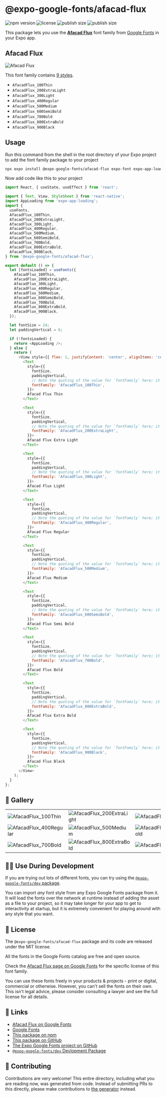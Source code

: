 # @expo-google-fonts/afacad-flux

![npm version](https://flat.badgen.net/npm/v/@expo-google-fonts/afacad-flux)
![license](https://flat.badgen.net/github/license/expo/google-fonts)
![publish size](https://flat.badgen.net/packagephobia/install/@expo-google-fonts/afacad-flux)
![publish size](https://flat.badgen.net/packagephobia/publish/@expo-google-fonts/afacad-flux)

This package lets you use the [**Afacad Flux**](https://fonts.google.com/specimen/Afacad+Flux) font family from [Google Fonts](https://fonts.google.com/) in your Expo app.

## Afacad Flux

![Afacad Flux](./font-family.png)

This font family contains [9 styles](#-gallery).

- `AfacadFlux_100Thin`
- `AfacadFlux_200ExtraLight`
- `AfacadFlux_300Light`
- `AfacadFlux_400Regular`
- `AfacadFlux_500Medium`
- `AfacadFlux_600SemiBold`
- `AfacadFlux_700Bold`
- `AfacadFlux_800ExtraBold`
- `AfacadFlux_900Black`

## Usage

Run this command from the shell in the root directory of your Expo project to add the font family package to your project
```sh
npx expo install @expo-google-fonts/afacad-flux expo-font expo-app-loading
```

Now add code like this to your project
```js
import React, { useState, useEffect } from 'react';

import { Text, View, StyleSheet } from 'react-native';
import AppLoading from 'expo-app-loading';
import {
  useFonts,
  AfacadFlux_100Thin,
  AfacadFlux_200ExtraLight,
  AfacadFlux_300Light,
  AfacadFlux_400Regular,
  AfacadFlux_500Medium,
  AfacadFlux_600SemiBold,
  AfacadFlux_700Bold,
  AfacadFlux_800ExtraBold,
  AfacadFlux_900Black,
} from '@expo-google-fonts/afacad-flux';

export default () => {
  let [fontsLoaded] = useFonts({
    AfacadFlux_100Thin,
    AfacadFlux_200ExtraLight,
    AfacadFlux_300Light,
    AfacadFlux_400Regular,
    AfacadFlux_500Medium,
    AfacadFlux_600SemiBold,
    AfacadFlux_700Bold,
    AfacadFlux_800ExtraBold,
    AfacadFlux_900Black,
  });

  let fontSize = 24;
  let paddingVertical = 6;

  if (!fontsLoaded) {
    return <AppLoading />;
  } else {
    return (
      <View style={{ flex: 1, justifyContent: 'center', alignItems: 'center' }}>
        <Text
          style={{
            fontSize,
            paddingVertical,
            // Note the quoting of the value for `fontFamily` here; it expects a string!
            fontFamily: 'AfacadFlux_100Thin',
          }}>
          Afacad Flux Thin
        </Text>

        <Text
          style={{
            fontSize,
            paddingVertical,
            // Note the quoting of the value for `fontFamily` here; it expects a string!
            fontFamily: 'AfacadFlux_200ExtraLight',
          }}>
          Afacad Flux Extra Light
        </Text>

        <Text
          style={{
            fontSize,
            paddingVertical,
            // Note the quoting of the value for `fontFamily` here; it expects a string!
            fontFamily: 'AfacadFlux_300Light',
          }}>
          Afacad Flux Light
        </Text>

        <Text
          style={{
            fontSize,
            paddingVertical,
            // Note the quoting of the value for `fontFamily` here; it expects a string!
            fontFamily: 'AfacadFlux_400Regular',
          }}>
          Afacad Flux Regular
        </Text>

        <Text
          style={{
            fontSize,
            paddingVertical,
            // Note the quoting of the value for `fontFamily` here; it expects a string!
            fontFamily: 'AfacadFlux_500Medium',
          }}>
          Afacad Flux Medium
        </Text>

        <Text
          style={{
            fontSize,
            paddingVertical,
            // Note the quoting of the value for `fontFamily` here; it expects a string!
            fontFamily: 'AfacadFlux_600SemiBold',
          }}>
          Afacad Flux Semi Bold
        </Text>

        <Text
          style={{
            fontSize,
            paddingVertical,
            // Note the quoting of the value for `fontFamily` here; it expects a string!
            fontFamily: 'AfacadFlux_700Bold',
          }}>
          Afacad Flux Bold
        </Text>

        <Text
          style={{
            fontSize,
            paddingVertical,
            // Note the quoting of the value for `fontFamily` here; it expects a string!
            fontFamily: 'AfacadFlux_800ExtraBold',
          }}>
          Afacad Flux Extra Bold
        </Text>

        <Text
          style={{
            fontSize,
            paddingVertical,
            // Note the quoting of the value for `fontFamily` here; it expects a string!
            fontFamily: 'AfacadFlux_900Black',
          }}>
          Afacad Flux Black
        </Text>
      </View>
    );
  }
};

```

## 🔡 Gallery


||||
|-|-|-|
|![AfacadFlux_100Thin](./AfacadFlux_100Thin.ttf.png)|![AfacadFlux_200ExtraLight](./AfacadFlux_200ExtraLight.ttf.png)|![AfacadFlux_300Light](./AfacadFlux_300Light.ttf.png)||
|![AfacadFlux_400Regular](./AfacadFlux_400Regular.ttf.png)|![AfacadFlux_500Medium](./AfacadFlux_500Medium.ttf.png)|![AfacadFlux_600SemiBold](./AfacadFlux_600SemiBold.ttf.png)||
|![AfacadFlux_700Bold](./AfacadFlux_700Bold.ttf.png)|![AfacadFlux_800ExtraBold](./AfacadFlux_800ExtraBold.ttf.png)|![AfacadFlux_900Black](./AfacadFlux_900Black.ttf.png)||


## 👩‍💻 Use During Development

If you are trying out lots of different fonts, you can try using the [`@expo-google-fonts/dev` package](https://github.com/expo/google-fonts/tree/master/font-packages/dev#readme).

You can import *any* font style from any Expo Google Fonts package from it. It will load the fonts
over the network at runtime instead of adding the asset as a file to your project, so it may take longer
for your app to get to interactivity at startup, but it is extremely convenient
for playing around with any style that you want.

## 📖 License

The `@expo-google-fonts/afacad-flux` package and its code are released under the MIT license.

All the fonts in the Google Fonts catalog are free and open source.

Check the [Afacad Flux page on Google Fonts](https://fonts.google.com/specimen/Afacad+Flux) for the specific license of this font family.

You can use these fonts freely in your products & projects - print or digital, commercial or otherwise. However, you can't sell the fonts on their own. This isn't legal advice, please consider consulting a lawyer and see the full license for all details.

## 🔗 Links

- [Afacad Flux on Google Fonts](https://fonts.google.com/specimen/Afacad+Flux)
- [Google Fonts](https://fonts.google.com/)
- [This package on npm](https://www.npmjs.com/package/@expo-google-fonts/afacad-flux)
- [This package on GitHub](https://github.com/expo/google-fonts/tree/master/font-packages/afacad-flux)
- [The Expo Google Fonts project on GitHub](https://github.com/expo/google-fonts)
- [`@expo-google-fonts/dev` Devlopment Package](https://github.com/expo/google-fonts/tree/master/font-packages/dev)

## 🤝 Contributing

Contributions are very welcome! This entire directory, including what you are reading now, was generated from code. Instead of submitting PRs to this directly, please make contributions to [the generator](https://github.com/expo/google-fonts/tree/master/packages/generator) instead.
